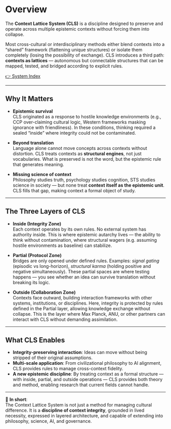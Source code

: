 # Overview

The **Context Lattice System (CLS)** is a discipline designed to preserve and operate across multiple epistemic contexts without forcing them into collapse.  

Most cross-cultural or interdisciplinary methods either blend contexts into a “shared” framework (flattening unique structures) or isolate them completely (losing the possibility of exchange). CLS introduces a third path: **contexts as lattices** — autonomous but connectable structures that can be mapped, tested, and bridged according to explicit rules.  

[👉 System Index](00_System%20Index.md)

---

## Why It Matters
- **Epistemic survival**  
  CLS originated as a response to hostile knowledge environments (e.g., CCP over-claiming cultural logic, Western frameworks masking ignorance with friendliness). In these conditions, thinking required a sealed “inside” where integrity could not be contaminated.  

- **Beyond translation**  
  Language alone cannot move concepts across contexts without distortion. CLS treats contexts as **structural engines**, not just vocabularies. What is preserved is not the word, but the epistemic rule that generates meaning.  

- **Missing science of context**  
  Philosophy studies truth, psychology studies cognition, STS studies science in society — but none treat **context itself as the epistemic unit**. CLS fills that gap, making context a formal object of study.  

---

## The Three Layers of CLS
- **Inside (Integrity Zone)**  
  Each context operates by its own rules. No external system has authority inside. This is where epistemic autarchy lives — the ability to think without contamination, where structural wagers (e.g. assuming hostile environments as baseline) can stabilize.  

- **Partial (Protocol Zone)**  
  Bridges are only opened under defined rules. Examples: *signal gating* (episodic vs long-horizon), *structural karma* (holding positive and negative simultaneously). These partial spaces are where testing happens — you see whether an idea can survive translation without breaking its logic.  

- **Outside (Collaboration Zone)**  
  Contexts face outward, building interaction frameworks with other systems, institutions, or disciplines. Here, integrity is protected by rules defined in the Partial layer, allowing knowledge exchange without collapse. This is the layer where Max Planck, ANU, or other partners can interact with CLS without demanding assimilation.  

---

## What CLS Enables
- **Integrity-preserving interaction**: Ideas can move without being stripped of their original assumptions.  
- **Multi-scale application**: From civilizational philosophy to AI alignment, CLS provides rules to manage cross-context fidelity.  
- **A new epistemic discipline**: By treating context as a formal structure — with inside, partial, and outside operations — CLS provides both theory and method, enabling research that current fields cannot handle.  

---

📌 **In short**:  
The Context Lattice System is not just a method for managing cultural difference. It is a **discipline of context integrity**, grounded in lived necessity, expressed in layered architecture, and capable of extending into philosophy, science, AI, and governance.  
